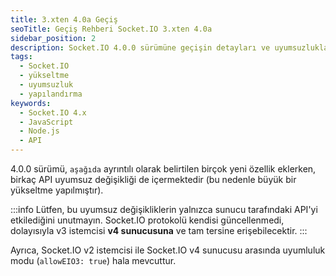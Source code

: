 ```yaml
---
title: 3.xten 4.0a Geçiş
seoTitle: Geçiş Rehberi Socket.IO 3.xten 4.0a
sidebar_position: 2
description: Socket.IO 4.0.0 sürümüne geçişin detayları ve uyumsuzluklar hakkında bilgi. Önemli değişiklikler ve yeni özellikler hakkında derinlemesine bir inceleme.
tags: 
  - Socket.IO
  - yükseltme
  - uyumsuzluk
  - yapılandırma
keywords: 
  - Socket.IO 4.x
  - JavaScript
  - Node.js
  - API
---
```

4.0.0 sürümü, `aşağıda` ayrıntılı olarak belirtilen birçok yeni özellik eklerken, birkaç API uyumsuz değişikliği de içermektedir (bu nedenle büyük bir yükseltme yapılmıştır).

:::info
Lütfen, bu uyumsuz değişikliklerin yalnızca sunucu tarafındaki API'yi etkilediğini unutmayın. Socket.IO protokolü kendisi güncellenmedi, dolayısıyla v3 istemcisi **v4 sunucusuna** ve tam tersine erişebilecektir.
:::

Ayrıca, Socket.IO v2 istemcisi ile Socket.IO v4 sunucusu arasında uyumluluk modu (`allowEIO3: true`) hala mevcuttur.